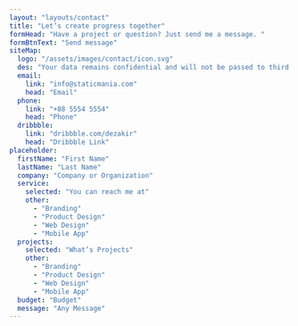 ```yaml
---
layout: "layouts/contact"
title: "Let’s create progress together"
formHead: "Have a project or question? Just send me a message. "
formBtnText: "Send message"
siteMap:
  logo: "/assets/images/contact/icon.svg"
  des: "Your data remains confidential and will not be passed to third parties"
  email:
    link: "info@staticmania.com"
    head: "Email"
  phone:
    link: "+88 5554 5554"
    head: "Phone"
  dribbble:
    link: "dribbble.com/dezakir"
    head: "Dribbble Link"
placeholder:
  firstName: "First Name"
  lastName: "Last Name"
  company: "Company or Organization"
  service:
    selected: "You can reach me at"
    other:
      - "Branding"
      - "Product Design"
      - "Web Design"
      - "Mobile App"
  projects:
    selected: "What’s Projects"
    other:
      - "Branding"
      - "Product Design"
      - "Web Design"
      - "Mobile App"
  budget: "Budget"
  message: "Any Message"
---
```

